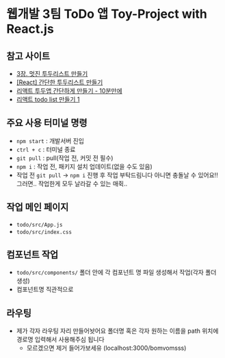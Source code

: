 # 웹개발 3팀 ToDo 앱 Toy-Project with React.js

## 참고 사이트

- [3장. 멋진 투두리스트 만들기](https://react.vlpt.us/mashup-todolist/)
- [[React] 간단한 투두리스트 만들기](https://velog.io/@soonmac/React-%EA%B0%84%EB%8B%A8%ED%95%9C-%ED%88%AC%EB%91%90%EB%A6%AC%EC%8A%A4%ED%8A%B8-%EB%A7%8C%EB%93%A4%EA%B8%B0)
- [리액트 투두앱 간단하게 만들기 - 10분만에](https://jaegeun.tistory.com/59)
- [리액트 todo list 만들기 1](https://appleofmyeyes.tistory.com/303?category=1021477)

## 주요 사용 터미널 명령

- `npm start` : 개발서버 진입
- `ctrl + c` : 터미널 종료
- `git pull` : pull(작업 전, 커밋 전 필수)
- `npm i` : 작업 전, 패키지 설치 업데이트(없을 수도 있음)
- 작업 전 `git pull` -> `npm i` 진행 후 작업 부탁드림니다 아니면 충돌날 수 있어요!! 그러면.. 작업한게 모두 날라갈 수 있는 매쥑..

## 작업 메인 페이지

- `todo/src/App.js`
- `todo/src/index.css`

## 컴포넌트 작업

- `todo/src/components/` 폴더 안에 각 컴포넌트 명 파일 생성해서 작업(각자 폴더 생성)
- 컴포넌트명 직관적으로

## 라우팅

- 제가 각자 라우팅 자리 만들어놧어요 폴더명 혹은 각자 원하는 이름을 path 위치에 경로명 입력해서 사용해주심 됩니다
  - 모르겠으면 제거 들어가보세유 (localhost:3000/bomvomsss)
